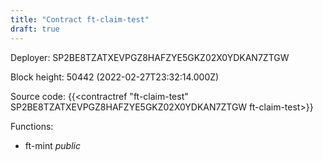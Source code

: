 ```yaml
---
title: "Contract ft-claim-test"
draft: true
---
```

Deployer: SP2BE8TZATXEVPGZ8HAFZYE5GKZ02X0YDKAN7ZTGW


 



Block height: 50442 (2022-02-27T23:32:14.000Z)

Source code: {{<contractref "ft-claim-test" SP2BE8TZATXEVPGZ8HAFZYE5GKZ02X0YDKAN7ZTGW ft-claim-test>}}

Functions:

* ft-mint _public_
